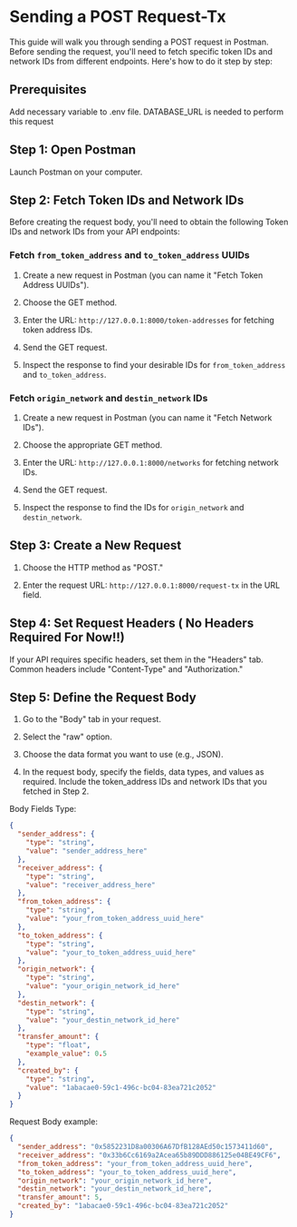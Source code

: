 # Sending a POST Request-Tx

This guide will walk you through sending a POST request in Postman. Before sending the request, you'll need to fetch specific token IDs and network IDs from different endpoints. Here's how to do it step by step:

## Prerequisites

Add necessary variable to .env file. DATABASE_URL is needed to perform this request

## Step 1: Open Postman

Launch Postman on your computer.

## Step 2: Fetch Token IDs and Network IDs

Before creating the request body, you'll need to obtain the following Token IDs and network IDs from your API endpoints:

### Fetch `from_token_address` and `to_token_address` UUIDs

1. Create a new request in Postman (you can name it "Fetch Token Address UUIDs").

2. Choose the GET method.

3. Enter the URL: `http://127.0.0.1:8000/token-addresses` for fetching token address IDs.

4. Send the GET request.

5. Inspect the response to find your desirable IDs for `from_token_address` and `to_token_address`.

### Fetch `origin_network` and `destin_network` IDs

1. Create a new request in Postman (you can name it "Fetch Network IDs").

2. Choose the appropriate GET method.

3. Enter the URL: `http://127.0.0.1:8000/networks` for fetching network IDs.

4. Send the GET request.

5. Inspect the response to find the IDs for `origin_network` and `destin_network`.

## Step 3: Create a New Request

1. Choose the HTTP method as "POST."

2. Enter the request URL: `http://127.0.0.1:8000/request-tx` in the URL field.

## Step 4: Set Request Headers ( No Headers Required For Now!!)

If your API requires specific headers, set them in the "Headers" tab. Common headers include "Content-Type" and "Authorization."

## Step 5: Define the Request Body

1. Go to the "Body" tab in your request.

2. Select the "raw" option.

3. Choose the data format you want to use (e.g., JSON).

4. In the request body, specify the fields, data types, and values as required. Include the token_address IDs and network IDs that you fetched in Step 2.

Body Fields Type:
```json
{
  "sender_address": {
    "type": "string",
    "value": "sender_address_here"
  },
  "receiver_address": {
    "type": "string",
    "value": "receiver_address_here"
  },
  "from_token_address": {
    "type": "string",
    "value": "your_from_token_address_uuid_here"
  },
  "to_token_address": {
    "type": "string",
    "value": "your_to_token_address_uuid_here"
  },
  "origin_network": {
    "type": "string",
    "value": "your_origin_network_id_here"
  },
  "destin_network": {
    "type": "string",
    "value": "your_destin_network_id_here"
  },
  "transfer_amount": {
    "type": "float",
    "example_value": 0.5
  },
  "created_by": {
    "type": "string",
    "value": "1abacae0-59c1-496c-bc04-83ea721c2052"
  }
}
```

Request Body example:

```json
{
  "sender_address": "0x5852231D8a00306A67DfB128AEd50c1573411d60",
  "receiver_address": "0x33b6Cc6169a2Acea65b89DDD886125e04BE49CF6",
  "from_token_address": "your_from_token_address_uuid_here",
  "to_token_address": "your_to_token_address_uuid_here",
  "origin_network": "your_origin_network_id_here",
  "destin_network": "your_destin_network_id_here",
  "transfer_amount": 5,
  "created_by": "1abacae0-59c1-496c-bc04-83ea721c2052"
}
```